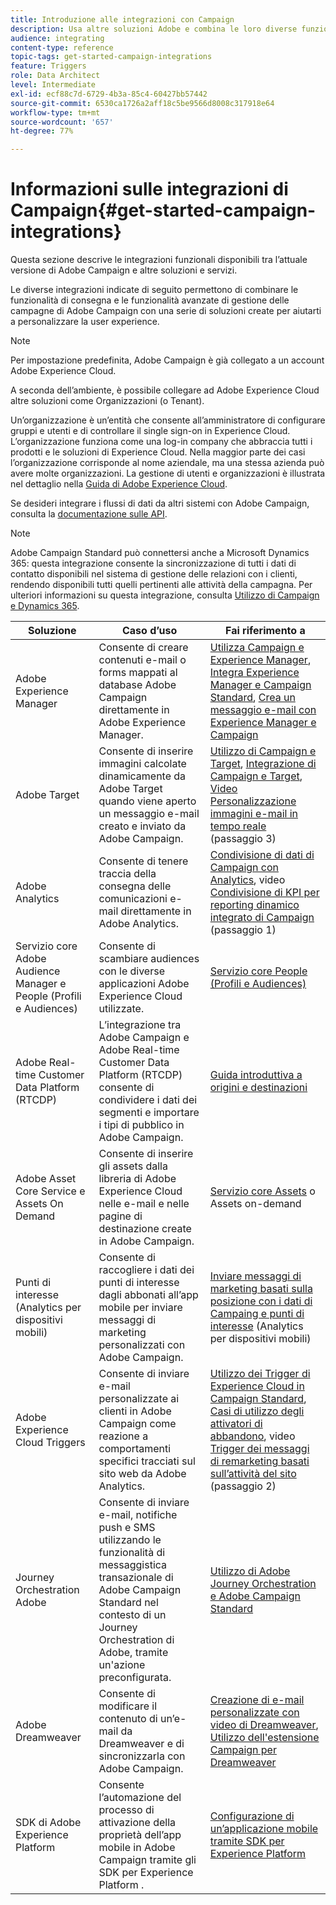 ```yaml
---
title: Introduzione alle integrazioni con Campaign
description: Usa altre soluzioni Adobe e combina le loro diverse funzionalità con Campaign.
audience: integrating
content-type: reference
topic-tags: get-started-campaign-integrations
feature: Triggers
role: Data Architect
level: Intermediate
exl-id: ecf88c7d-6729-4b3a-85c4-60427bb57442
source-git-commit: 6530ca1726a2aff18c5be9566d8008c317918e64
workflow-type: tm+mt
source-wordcount: '657'
ht-degree: 77%

---
```


# Informazioni sulle integrazioni di Campaign{#get-started-campaign-integrations}

Questa sezione descrive le integrazioni funzionali disponibili tra l’attuale versione di Adobe Campaign e altre soluzioni e servizi.

Le diverse integrazioni indicate di seguito permettono di combinare le funzionalità di consegna e le funzionalità avanzate di gestione delle campagne di Adobe Campaign con una serie di soluzioni create per aiutarti a personalizzare la user experience.

>[!NOTE]
>
> Per impostazione predefinita, Adobe Campaign è già collegato a un account Adobe Experience Cloud.

A seconda dell’ambiente, è possibile collegare ad Adobe Experience Cloud altre soluzioni come Organizzazioni (o Tenant).

Un’organizzazione è un’entità che consente all’amministratore di configurare gruppi e utenti e di controllare il single sign-on in Experience Cloud. L’organizzazione funziona come una log-in company che abbraccia tutti i prodotti e le soluzioni di Experience Cloud. Nella maggior parte dei casi l’organizzazione corrisponde al nome aziendale, ma una stessa azienda può avere molte organizzazioni. La gestione di utenti e organizzazioni è illustrata nel dettaglio nella [Guida di Adobe Experience Cloud](https://experienceleague.adobe.com/docs/core-services/interface/manage-users-and-products/organizations.html).

Se desideri integrare i flussi di dati da altri sistemi con Adobe Campaign, consulta la [documentazione sulle API](../../api/using/get-started-apis.md).

>[!NOTE]
>
> Adobe Campaign Standard può connettersi anche a Microsoft Dynamics 365: questa integrazione consente la sincronizzazione di tutti i dati di contatto disponibili nel sistema di gestione delle relazioni con i clienti, rendendo disponibili tutti quelli pertinenti alle attività della campagna. Per ulteriori informazioni su questa integrazione, consulta [Utilizzo di Campaign e Dynamics 365](../../integrating/using/d365-acs-get-started.md).


<table> 
 <thead> 
  <tr> 
   <th> Soluzione<br /> </th> 
   <th> Caso d’uso<br /> </th> 
   <th> Fai riferimento a<br /> </th> 
  </tr> 
 </thead> 
 <tbody> 
  <tr> 
   <td> Adobe Experience Manager<br /> </td> 
   <td> Consente di creare contenuti e-mail o forms mappati al database Adobe Campaign direttamente in Adobe Experience Manager.<br /> </td> 
   <td> 
     <a href="../../integrating/using/integrating-with-experience-manager.md">Utilizza Campaign e Experience Manager</a>, <a href="https://helpx.adobe.com/it/experience-manager/6-4/sites/administering/using/campaignstandard.html">Integra Experience Manager e Campaign Standard</a>, <a href="https://experienceleague.adobe.com/docs/experience-manager-65/administering/integration/campaignstandard.html">Crea un messaggio e-mail con Experience Manager e Campaign</a> 
    </td> 
  </tr> 
  <tr> 
   <td> Adobe Target<br /> </td> 
   <td> Consente di inserire immagini calcolate dinamicamente da Adobe Target quando viene aperto un messaggio e-mail creato e inviato da Adobe Campaign.<br /> </td> 
   <td> 
    <a href="../../integrating/using/about-campaign-target-integration.md">Utilizzo di Campaign e Target</a>, <a href="https://experienceleague.adobe.com/docs/target/using/integrate/campaign-and-target.html">Integrazione di Campaign e Target</a>, <a href="https://helpx.adobe.com/it/marketing-cloud/how-to/email-marketing.html">Video Personalizzazione immagini e-mail in tempo reale</a> (passaggio 3)
    </td> 
  </tr> 
  <tr> 
   <td> Adobe Analytics<br /> </td> 
   <td> Consente di tenere traccia della consegna delle comunicazioni e-mail direttamente in Adobe Analytics.<br /> </td> 
   <td> 
    <a href="../../integrating/using/about-campaign-analytics-integration.md">Condivisione di dati di Campaign con Analytics</a>, video <a href="https://helpx.adobe.com/it/marketing-cloud/how-to/email-marketing.html">Condivisione di KPI per reporting dinamico integrato di Campaign</a> (passaggio 1)
    </td> 
  </tr> 
  <tr> 
   <td> Servizio core Adobe Audience Manager e People (Profili e Audiences)<br /> </td> 
   <td> Consente di scambiare audiences con le diverse applicazioni Adobe Experience Cloud utilizzate.<br /> </td> 
   <td> <a href="../../integrating/using/about-campaign-audience-manager-or-people-core-service-integration.md">Servizio core People (Profili e Audiences)</a><br /> </td> 
  </tr> 
   <tr> 
   <td> Adobe Real-time Customer Data Platform (RTCDP)<br /> </td> 
   <td> L’integrazione tra Adobe Campaign e Adobe Real-time Customer Data Platform (RTCDP) consente di condividere i dati dei segmenti e importare i tipi di pubblico in Adobe Campaign.</td>
   <td><a href="../../integrating/using/get-started-sources-destinations.md">Guida introduttiva a origini e destinazioni</a></td>
  </tr> 
  <tr> 
   <td> Adobe Asset Core Service e Assets On Demand<br /> </td> 
   <td> Consente di inserire gli assets dalla libreria di Adobe Experience Cloud nelle e-mail e nelle pagine di destinazione create in Adobe Campaign.<br /> </td> 
   <td> <a href="../../integrating/using/working-with-campaign-and-assets-core-service.md">Servizio core Assets</a> o Assets on-demand<br /> </td> 
  </tr> 
  <tr> 
   <td> Punti di interesse (Analytics per dispositivi mobili)<br /> </td> 
   <td> Consente di raccogliere i dati dei punti di interesse dagli abbonati all’app mobile per inviare messaggi di marketing personalizzati con Adobe Campaign.<br /> </td> 
   <td> <a href="../../integrating/using/about-campaign-points-of-interest-data-integration.md">Inviare messaggi di marketing basati sulla posizione con i dati di Campaing e punti di interesse</a> (Analytics per dispositivi mobili)<br /> </td> 
  </tr> 
  <tr> 
   <td> Adobe Experience Cloud Triggers<br /> </td> 
   <td> Consente di inviare e-mail personalizzate ai clienti in Adobe Campaign come reazione a comportamenti specifici tracciati sul sito web da Adobe Analytics.<br /> </td> 
   <td> 
    <a href="../../integrating/using/about-adobe-experience-cloud-triggers.md">Utilizzo dei Trigger di Experience Cloud in Campaign Standard</a>, <a href="../../integrating/using/abandonment-triggers-use-cases.md">Casi di utilizzo degli attivatori di abbandono</a>, video <a href="https://helpx.adobe.com/it/marketing-cloud/how-to/email-marketing.html">Trigger dei messaggi di remarketing basati sull’attività del sito</a> (passaggio 2)
    </td> 
  </tr> 
    <tr> 
   <td> Journey Orchestration Adobe<br /> </td> 
   <td> Consente di inviare e-mail, notifiche push e SMS utilizzando le funzionalità di messaggistica transazionale di Adobe Campaign Standard nel contesto di un Journey Orchestration di Adobe, tramite un'azione preconfigurata.<br /> </td> 
   <td> <a href="https://experienceleague.adobe.com/docs/journeys/using/action-journeys/working-with-adobe-campaign.html">Utilizzo di Adobe Journey Orchestration e Adobe Campaign Standard</a><br /> </td> 
  </tr> 
  <tr> 
   <td> Adobe Dreamweaver<br /> </td> 
   <td> Consente di modificare il contenuto di un’e-mail da Dreamweaver e di sincronizzarla con Adobe Campaign.<br /> </td> 
   <td> 
    <a href="https://experienceleague.adobe.com/docs/campaign-learn/campaign-standard-tutorials/designing-content/email-designer/dreamweaver-integration.html?lang=it">Creazione di e-mail personalizzate con video di Dreamweaver</a>, <a href="https://helpx.adobe.com/it/dreamweaver/using/working-with-dreamweaver-and-campaign.html">Utilizzo dell'estensione Campaign per Dreamweaver</a> 
  </td> 
  </tr> 
  <tr> 
   <td> SDK di Adobe Experience Platform<br /> </td> 
   <td> Consente l’automazione del processo di attivazione della proprietà dell’app mobile in Adobe Campaign tramite gli SDK per Experience Platform .<br /> </td> 
   <td> <a href="https://docs.adobe.com/content/help/it-IT/campaign-standard/using/administrating/configuring-channels/configuring-a-mobile-application.html">Configurazione di un’applicazione mobile tramite SDK per Experience Platform</a><br /> </td> 
  </tr> 
 </tbody> 
</table>
